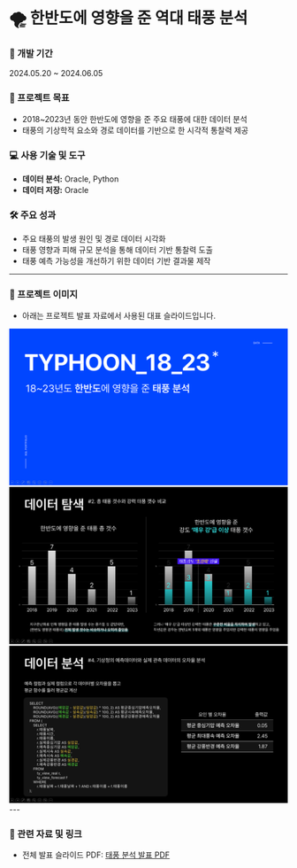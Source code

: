 # 🌪️ 한반도에 영향을 준 역대 태풍 분석

### 📅 개발 기간
2024.05.20 ~ 2024.06.05  

### 📌 프로젝트 목표
- 2018~2023년 동안 한반도에 영향을 준 주요 태풍에 대한 데이터 분석
- 태풍의 기상학적 요소와 경로 데이터를 기반으로 한 시각적 통찰력 제공

### 💻 사용 기술 및 도구
- **데이터 분석:** Oracle, Python  
- **데이터 저장:** Oracle  

### 🛠 주요 성과
- 주요 태풍의 발생 원인 및 경로 데이터 시각화  
- 태풍 영향과 피해 규모 분석을 통해 데이터 기반 통찰력 도출  
- 태풍 예측 가능성을 개선하기 위한 데이터 기반 결과물 제작  

---

### 🌟 프로젝트 이미지
- 아래는 프로젝트 발표 자료에서 사용된 대표 슬라이드입니다.

<img src="./태풍.png" alt="태풍 분석 슬라이드" width="600">
<img src="./태풍분석1.png" alt="태풍 분석 슬라이드" width="600">
<img src="./태풍분석2.png" alt="태풍 분석 슬라이드" width="600">
---

### 🔗 관련 자료 및 링크
- 전체 발표 슬라이드 PDF: [태풍 분석 발표 PDF](./태풍_분석.pdf)
